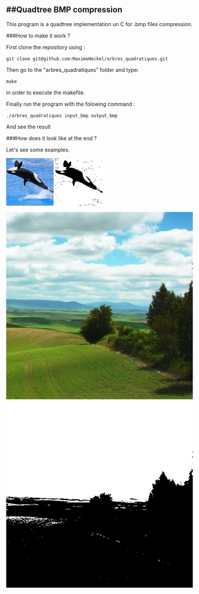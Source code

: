 ##Quadtree BMP compression
---

This program is a quadtree implementation un C for .bmp files compression. 



###How to make it work ?

First clone the repository using : 
	
	git clone git@github.com:MaximeHeckel/arbres_quadratiques.git

Then go to the "arbres_quadratiques" folder and type: 

	make

in order to execute the makefile.

Finally run the program with the folowing command : 

	./arbres_quadratiques input_bmp output_bmp
	

And see the result


###How does it look like at the end ?

Let's see some examples. 

![ScreenShot](/img/orca.bmp)
![ScreenShot](/img/out.bmp)  

![ScreenShot](/img/image_fond.bmp)
![ScreenShot](/img/out2.bmp)
